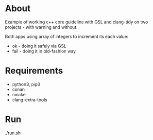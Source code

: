 # About
Example of working c++ core guideline with GSL and clang-tidy
on two projects - with warning and without.

Both apps using array of integers to increment its each value:
* ok   - doing it safely via GSL
* fail - doing it in old-fashion way 

# Requirements
* python3, pip3
* conan
* cmake
* clang-extra-tools

# Run
./run.sh
